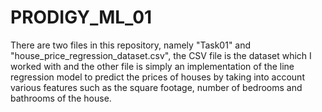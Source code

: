 # PRODIGY_ML_01
There are two files in this repository, namely "Task01" and "house_price_regression_dataset.csv", the CSV file is the dataset which I worked with and the other file is simply an implementation of the line regression model to predict the prices of houses by taking into account various features such as the square footage, number of bedrooms and bathrooms of the house.
